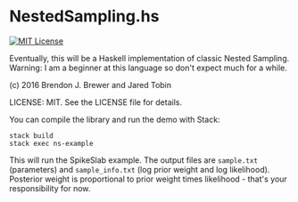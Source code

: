 NestedSampling.hs
=================

[![MIT License](https://img.shields.io/badge/license-MIT-blue.svg)](https://github.com/eggplantbren/NestedSampling.hs/blob/master/LICENSE)

Eventually, this will be a Haskell implementation of classic Nested Sampling.
Warning: I am a beginner at this language so don't expect much for a while.

(c) 2016 Brendon J. Brewer and Jared Tobin

LICENSE: MIT. See the LICENSE file for details.

You can compile the library and run the demo with Stack:

```
stack build
stack exec ns-example
```

This will run the SpikeSlab example. The output files are
`sample.txt` (parameters) and `sample_info.txt`
(log prior weight and log likelihood).
Posterior weight is proportional to prior weight times likelihood - that's
your responsibility for now.

